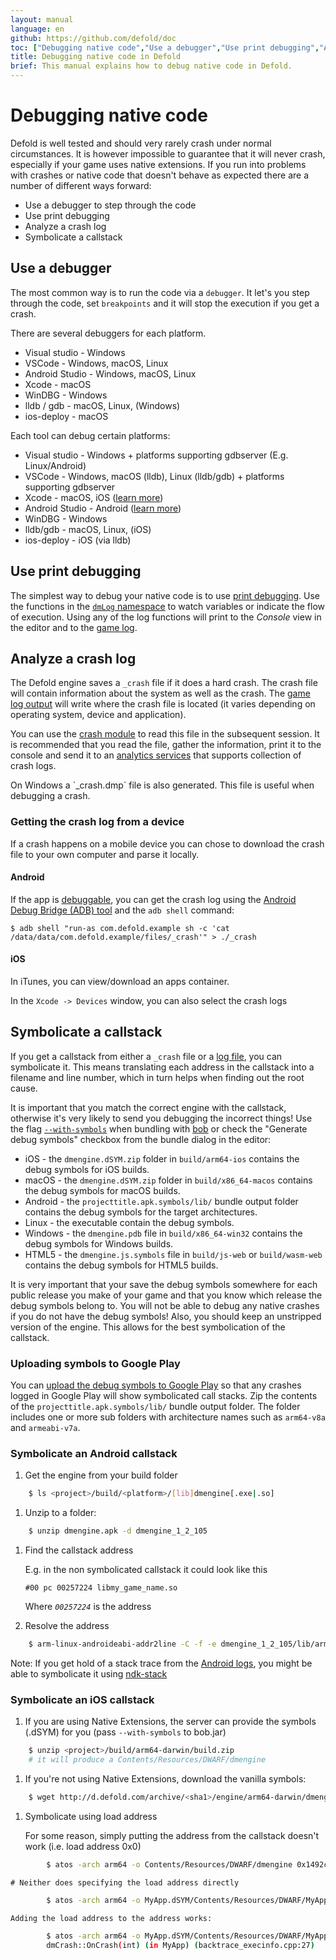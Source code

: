 ```yaml
---
layout: manual
language: en
github: https://github.com/defold/doc
toc: ["Debugging native code","Use a debugger","Use print debugging","Analyze a crash log","Getting the crash log from a device","Symbolicate a callstack","Uploading symbols to Google Play","Symbolicate an Android callstack","Symbolicate an iOS callstack"]
title: Debugging native code in Defold
brief: This manual explains how to debug native code in Defold.
---
```


# Debugging native code

Defold is well tested and should very rarely crash under normal circumstances. It is however impossible to guarantee that it will never crash, especially if your game uses native extensions. If you run into problems with crashes or native code that doesn't behave as expected there are a number of different ways forward:

* Use a debugger to step through the code
* Use print debugging
* Analyze a crash log
* Symbolicate a callstack


## Use a debugger

The most common way is to run the code via a `debugger`. It let's you step through the code, set `breakpoints` and it will stop the execution if you get a crash.

There are several debuggers for each platform.

* Visual studio - Windows
* VSCode - Windows, macOS, Linux
* Android Studio - Windows, macOS, Linux
* Xcode - macOS
* WinDBG - Windows
* lldb / gdb - macOS, Linux, (Windows)
* ios-deploy - macOS

Each tool can debug certain platforms:

* Visual studio - Windows + platforms supporting gdbserver (E.g. Linux/Android)
* VSCode - Windows, macOS (lldb), Linux (lldb/gdb) + platforms supporting gdbserver
* Xcode -  macOS, iOS ([learn more](/manuals/debugging-native-code-ios))
* Android Studio - Android ([learn more](/manuals/debugging-native-code-android))
* WinDBG - Windows
* lldb/gdb - macOS, Linux, (iOS)
* ios-deploy - iOS (via lldb)


## Use print debugging

The simplest way to debug your native code is to use [print debugging](http://en.wikipedia.org/wiki/Debugging#Techniques). Use the functions in the [`dmLog` namespace](/ref/stable/dmLog/) to watch variables or indicate the flow of execution. Using any of the log functions will print to the *Console* view in the editor and to the [game log](/manuals/debugging-game-and-system-logs).


## Analyze a crash log

The Defold engine saves a `_crash` file if it does a hard crash. The crash file will contain information about the system as well as the crash. The [game log output](/manuals/debugging-game-and-system-logs) will write where the crash file is located (it varies depending on operating system, device and application).

You can use the [crash module](https://www.defold.com/ref/crash/) to read this file in the subsequent session. It is recommended that you read the file, gather the information, print it to the console and send it to an [analytics services](/tags/stars/analytics/) that supports collection of crash logs.

<div class='important' markdown='1'>
On Windows a `_crash.dmp` file is also generated. This file is useful when debugging a crash.
</div>

### Getting the crash log from a device

If a crash happens on a mobile device you can chose to download the crash file to your own computer and parse it locally.

#### Android

If the app is [debuggable](/manuals/project-settings/#android), you can get the crash log using the [Android Debug Bridge (ADB) tool](https://developer.android.com/studio/command-line/adb.html) and the `adb shell` command:

```
$ adb shell "run-as com.defold.example sh -c 'cat /data/data/com.defold.example/files/_crash'" > ./_crash
```

#### iOS

In iTunes, you can view/download an apps container.

In the `Xcode -> Devices` window, you can also select the crash logs


## Symbolicate a callstack

If you get a callstack from either a `_crash` file or a [log file](/manuals/debugging-game-and-system-logs), you can symbolicate it. This means translating each address in the callstack into a filename and line number, which in turn helps when finding out the root cause.

It is important that you match the correct engine with the callstack, otherwise it's very likely to send you debugging the incorrect things! Use the flag [`--with-symbols`](https://www.defold.com/manuals/bob/) when bundling with [bob](https://www.defold.com/manuals/bob/) or check the "Generate debug symbols" checkbox from the bundle dialog in the editor:

* iOS - the `dmengine.dSYM.zip` folder in `build/arm64-ios` contains the debug symbols for iOS builds.
* macOS - the `dmengine.dSYM.zip` folder in `build/x86_64-macos` contains the debug symbols for macOS builds.
* Android - the `projecttitle.apk.symbols/lib/` bundle output folder contains the debug symbols for the target architectures.
* Linux - the executable contain the debug symbols.
* Windows - the `dmengine.pdb` file in `build/x86_64-win32` contains the debug symbols for Windows builds.
* HTML5 - the `dmengine.js.symbols` file in `build/js-web` or `build/wasm-web` contains the debug symbols for HTML5 builds.

<div class='important' markdown='1'>
It is very important that your save the debug symbols somewhere for each public release you make of your game and that you know which release the debug symbols belong to. You will not be able to debug any native crashes if you do not have the debug symbols! Also, you should keep an unstripped version of the engine. This allows for the best symbolication of the callstack.
</div>


### Uploading symbols to Google Play
You can [upload the debug symbols to Google Play](https://developer.android.com/studio/build/shrink-code#android_gradle_plugin_version_40_or_earlier_and_other_build_systems) so that any crashes logged in Google Play will show symbolicated call stacks. Zip the contents of the `projecttitle.apk.symbols/lib/` bundle output folder. The folder includes one or more sub folders with architecture names such as `arm64-v8a` and `armeabi-v7a`.


### Symbolicate an Android callstack

1. Get the engine from your build folder

```sh
	$ ls <project>/build/<platform>/[lib]dmengine[.exe|.so]
```

1. Unzip to a folder:

```sh
	$ unzip dmengine.apk -d dmengine_1_2_105
```

1. Find the callstack address

	E.g. in the non symbolicated callstack it could look like this

	`#00 pc 00257224 libmy_game_name.so`

	Where *`00257224`* is the address

1. Resolve the address

```sh
    $ arm-linux-androideabi-addr2line -C -f -e dmengine_1_2_105/lib/armeabi-v7a/libdmengine.so _address_
```

Note: If you get hold of a stack trace from the [Android logs](/manuals/debugging-game-and-system-logs), you might be able to symbolicate it using [ndk-stack](https://developer.android.com/ndk/guides/ndk-stack.html)

### Symbolicate an iOS callstack

1. If you are using Native Extensions, the server can provide the symbols (.dSYM) for you (pass `--with-symbols` to bob.jar)

```sh
	$ unzip <project>/build/arm64-darwin/build.zip
	# it will produce a Contents/Resources/DWARF/dmengine
```

1. If you're not using Native Extensions, download the vanilla symbols:

```sh
	$ wget http://d.defold.com/archive/<sha1>/engine/arm64-darwin/dmengine.dSYM
```

1. Symbolicate using load address

	For some reason, simply putting the address from the callstack doesn't work (i.e. load address 0x0)

```sh
		$ atos -arch arm64 -o Contents/Resources/DWARF/dmengine 0x1492c4
```

	# Neither does specifying the load address directly

```sh
		$ atos -arch arm64 -o MyApp.dSYM/Contents/Resources/DWARF/MyApp -l0x100000000 0x1492c4
```

	Adding the load address to the address works:

```sh
		$ atos -arch arm64 -o MyApp.dSYM/Contents/Resources/DWARF/MyApp 0x1001492c4
		dmCrash::OnCrash(int) (in MyApp) (backtrace_execinfo.cpp:27)
```